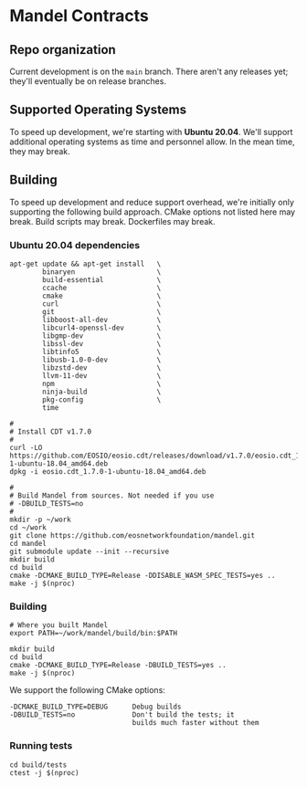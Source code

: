 # Mandel Contracts

## Repo organization

Current development is on the `main` branch. There aren't any releases yet; they'll eventually be on release branches.

## Supported Operating Systems

To speed up development, we're starting with **Ubuntu 20.04**. We'll support additional operating systems as time and personnel allow. In the mean time, they may break.

## Building

To speed up development and reduce support overhead, we're initially only supporting the following build approach. CMake options not listed here may break. Build scripts may break. Dockerfiles may break.

### Ubuntu 20.04 dependencies

```
apt-get update && apt-get install   \
        binaryen                    \
        build-essential             \
        ccache                      \
        cmake                       \
        curl                        \
        git                         \
        libboost-all-dev            \
        libcurl4-openssl-dev        \
        libgmp-dev                  \
        libssl-dev                  \
        libtinfo5                   \
        libusb-1.0-0-dev            \
        libzstd-dev                 \
        llvm-11-dev                 \
        npm                         \
        ninja-build                 \
        pkg-config                  \
        time

#
# Install CDT v1.7.0
#
curl -LO https://github.com/EOSIO/eosio.cdt/releases/download/v1.7.0/eosio.cdt_1.7.0-1-ubuntu-18.04_amd64.deb
dpkg -i eosio.cdt_1.7.0-1-ubuntu-18.04_amd64.deb

#
# Build Mandel from sources. Not needed if you use
# -DBUILD_TESTS=no
#
mkdir -p ~/work
cd ~/work
git clone https://github.com/eosnetworkfoundation/mandel.git
cd mandel
git submodule update --init --recursive
mkdir build
cd build
cmake -DCMAKE_BUILD_TYPE=Release -DDISABLE_WASM_SPEC_TESTS=yes ..
make -j $(nproc)
```

### Building

```
# Where you built Mandel
export PATH=~/work/mandel/build/bin:$PATH

mkdir build
cd build
cmake -DCMAKE_BUILD_TYPE=Release -DBUILD_TESTS=yes ..
make -j $(nproc)
```

We support the following CMake options:
```
-DCMAKE_BUILD_TYPE=DEBUG      Debug builds
-DBUILD_TESTS=no              Don't build the tests; it
                              builds much faster without them
```

### Running tests

```
cd build/tests
ctest -j $(nproc)
```
